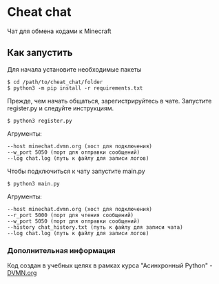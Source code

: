 # Cheat chat

Чат для обмена кодами к Minecraft

## Как запустить

Для начала установите необходимые пакеты

```commandline
$ cd /path/to/cheat_chat/folder
$ python3 -m pip install -r requirements.txt
```

Прежде, чем начать общаться, зарегистрируйтесь в чате. Запустите register.py и следуйте инструкциям.

```commandline
$ python3 register.py
```

Агрументы:

```commandline
--host minechat.dvmn.org (хост для подключения)
--w_port 5050 (порт для отправки сообщений)
--log chat.log (путь к файлу для записи логов)
```

Чтобы подключиться к чату запустите main.py

```commandline
$ python3 main.py
```

Агрументы:

```commandline
--host minechat.dvmn.org (хост для подключения)
--r_port 5000 (порт для чтения сообщений)
--w_port 5050 (порт для отправки сообщений)
--history chat_history.txt (путь к файлу для записи чата)
--log chat.log (путь к файлу для записи логов)
```

### **Дополнительная информация**
Код создан в учебных целях в рамках курса "Асинхронный Python" - [DVMN.org](https://dvmn.org)
